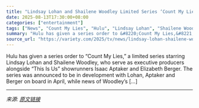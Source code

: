 ```yaml
---
title: "Lindsay Lohan and Shailene Woodley Limited Series ‘Count My Lies’ Greenlit at Hulu"
date: 2025-08-13T17:30:00+08:00
categories: ["entertainment"]
tags: ["News", "Count My Lies", "Hulu", "Lindsay Lohan", "Shailene Woodley"]
summary: "Hulu has given a series order to &#8220;Count My Lies,&#8221; a limited series starring Lindsay Lohan and Shailene Woodley, who serve as executive producers alongside &#8220;This Is Us&#8221; showrunn"
source_url: "https://variety.com/2025/tv/news/lindsay-lohan-shailene-woodley-hulu-count-my-lies-1236488550/"
---
```


Hulu has given a series order to &#8220;Count My Lies,&#8221; a limited series starring Lindsay Lohan and Shailene Woodley, who serve as executive producers alongside &#8220;This Is Us&#8221; showrunners Isaac Aptaker and Elizabeth Berger. The series was announced to be in development with Lohan, Aptaker and Berger on board in April, while news of Woodley&#8217;s [&#8230;]

---

*来源: [原文链接](https://variety.com/2025/tv/news/lindsay-lohan-shailene-woodley-hulu-count-my-lies-1236488550/)*
